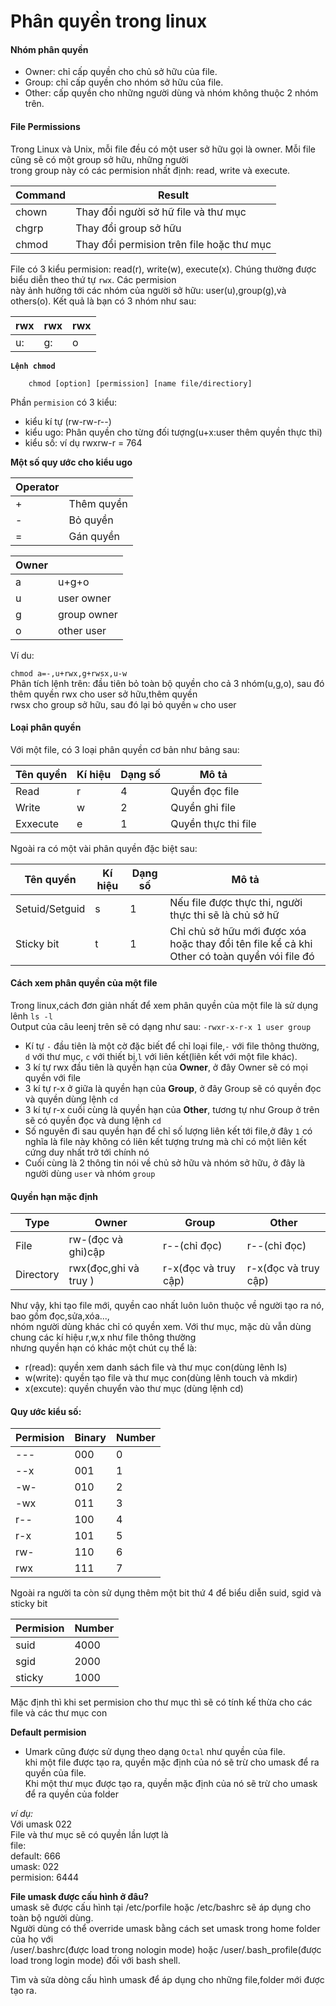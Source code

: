 # Phân quyền trong linux  
#### Nhóm phân quyền  
 * Owner: chỉ cấp quyền cho chủ sở hữu của file.  
 * Group: chỉ cấp quyền cho nhóm sở hữu của file.  
 * Other: cấp quyền cho những người dùng và nhóm không thuộc 2 nhóm trên.  
 
#### File Permissions  
Trong Linux và Unix, mỗi file đều có một user sở hữu gọi là owner. Mỗi file cũng sẽ có một group sở hữu, những người  
trong group này có các permision nhất định: read, write và execute.  

|   Command    |        Result      |  
|--------------|--------------------|  
|   chown      | Thay đổi người sở hữ file và thư mục |  
|   chgrp      | Thay đổi group sở hữu   |  
|   chmod      | Thay đổi permision trên file hoặc thư mục |  

File có 3 kiểu permision: read(r), write(w), execute(x). Chúng thường được biểu diễn theo thứ tự `rwx`. Các permision  
này ảnh hưởng tới các nhóm của người sở hữu: user(u),group(g),và others(o). Kết quả là bạn có 3 nhóm như sau:  

|   rwx    |   rwx |   rwx |  
|----------|-------|-------|  
|   u:     |   g:  |    o  |  


**`Lệnh chmod`**  
```
    chmod [option] [permission] [name file/directiory]  
```  
Phần `permision`  có 3 kiểu:  
   * kiểu kí tự (rw-rw-r--)  
   * kiểu ugo: Phân quyền cho từng đối tượng(u+x:user thêm quyền thực thi)  
   * kiểu số: ví dụ rwxrw-r = 764  
    
**Một số quy ước cho kiểu ugo**  

|   Operator    |            |  
|---------------|----------- |  
|       +       | Thêm quyền |  
|       -       | Bỏ quyền   |  
|       =       | Gán quyền  |  

|   Owner       |            |  
|---------------|------------|  
|   a           |   u+g+o    |  
|   u           | user owner |
|   g           | group owner|  
|   o           | other user |  

Ví du:
    
```chmod a=-,u+rwx,g+rwsx,u-w```  
Phân tích lệnh trên: đầu tiên bỏ toàn bộ quyền cho cả 3 nhóm(u,g,o), sau đó thêm quyền rwx cho user sở hữu,thêm quyền  
rwsx cho group sở hữu, sau đó lại bỏ quyền `w` cho user 
#### Loại phân quyền  
   Với một file, có 3 loại phân quyền cơ bản như bảng sau:  
     
| Tên quyền | Kí hiệu | Dạng số |       Mô tả        |  
|-----------|---------|---------|--------------------|    
|   Read    |    r    |    4    |   Quyền đọc file   |    
|   Write   |    w    |     2   |   Quyền ghi file   |   
|  Exxecute |    e    |     1   | Quyền thực thi file|   
    
Ngoài ra có một vài phân quyền đặc biệt sau:  

|   Tên quyền   | Kí hiệu  | Dạng số  |                                Mô tả                      |  
|---------------|----------|----------|---------------------------------------------------------- |  
|Setuid/Setguid |    s     |     1    | Nếu file được thực thi, người thực thi sẽ là chủ sở hữ|   |  
| Sticky bit    |    t     |     1    | Chỉ chủ sở hữu mới được xóa hoặc thay đổi tên file kể cả  khi Other có toàn quyền vói file đó|  

#### Cách xem phân quyền của một file  
Trong linux,cách đơn giản nhất để xem phân quyền của một file là sử dụng lênh `ls -l`  
Output của câu leenj trên sẽ có dạng như sau: `-rwxr-x-r-x 1 user group`  
 
 * Kí tự `-` đầu tiên là một cờ đặc biết để chỉ loại file,`-` với file thông thường, `d` với thư mục, `c` với thiết bị,`l` với liên kết(liên kết với một file khác).  
 * 3 kí tự rwx đầu tiên là quyền hạn của **Owner**, ở đây Owner sẽ có mọi quyền với file  
 * 3 kí tự r-x ở giữa là quyền hạn của **Group**, ở đây Group sẽ có quyền đọc và quyền dùng lệnh `cd`  
 * 3 kí tự r-x cuối cùng là quyền hạn của **Other**, tương tự như Group ở trên sẽ có quyền đọc và dung lệnh `cd`  
 * Số nguyên đi sau quyền hạn để chỉ số lượng liên kết tới file,ở đây `1` có nghĩa là file này không có liên kết tượng trưng mà chỉ có một liên kết cứng duy nhất trở tới chính nó  
 * Cuối cùng là 2 thông tin nói về chủ sở hữu và nhóm sở hữu, ở đây là người dùng `user` và nhóm `group`  
 
#### Quyền hạn mặc định  

 |    Type    |           Owner       |   Group     |    Other    |  
 |------------|-----------------------|-------------|-------------|  
 |   File     |  rw-(đọc và ghi)cập   | r--(chỉ đọc)  | r--(chỉ đọc) |  
 |  Directory | rwx(đọc,ghi và truy ) | r-x(đọc và truy cập)|r-x(đọc và truy cập) |  
 
 Như vậy, khi tạo file mới, quyền cao nhất luôn luôn thuộc về người tạo ra nó, bao gồm đọc,sửa,xóa...,  
 nhóm người dùng khác chỉ có quyền xem. Với thư mục, mặc dù vẫn dùng chung các kí hiệu r,w,x như file thông thường  
 nhưng quyền hạn có khác một chút cụ thể là:  
   * r(read): quyền xem danh sách file và thư mục con(dùng lênh ls)  
   * w(write): quyền tạo file và thư mục con(dùng lênh touch và mkdir)  
   * x(excute): quyền chuyển vào thư mục (dùng lệnh cd)  
   
#### Quy ước kiểu số:
| Permision | Binary | Number |  
|-----------|--------|--------|  
|     ---   |   000  |    0   |  
|     --x   |   001  |    1   |  
|     -w-   |   010  |    2   |  
|     -wx   |   011  |    3   |  
|     r--   |   100  |    4   |  
|     r-x   |   101  |    5   |  
|     rw-   |   110  |    6   |  
|     rwx   |   111  |    7   |   

Ngoài ra người ta còn sử dụng thêm một bit thứ 4 để biểu diễn suid, sgid và sticky bit  

|   Permision   |   Number  |  
|---------------|-----------|  
|       suid    |   4000    |  
|       sgid    |   2000    |  
|       sticky  |   1000    |  

Mặc định thì khi set permision cho thư mục thì sẽ có tính kế thừa cho các file và các thư mục con  

**Default permision**  
  * Umark cũng được sử dụng theo dạng `Octal` như quyền của file.  
  khi một file được tạo ra, quyền mặc định của nó sẽ trừ cho umask để ra quyền của file.  
  Khi một thư mục được tạo ra, quyền mặc định của nó sẽ trừ cho umask để ra quyền của folder  
  
*ví dụ:*  
Với umask 022  
File và thư mục sẽ có quyền lần lượt là  
file:  
default: 666  
umask: 022  
permision: 6444  

**File umask được cấu hình ở đâu?**  
umask sẽ được cấu hình tại /etc/porfile hoặc /etc/bashrc sẽ áp dụng cho toàn bộ người dùng.  
Người dùng có thể override umask bằng cách set umask trong home folder của họ với  
/user/.bashrc(được load trong nologin mode) hoặc /user/.bash_profile(được load trong login mode) đối với bash shell.  

Tìm và sửa dòng cấu hình umask để áp dụng cho những file,folder mới được tạo ra.
